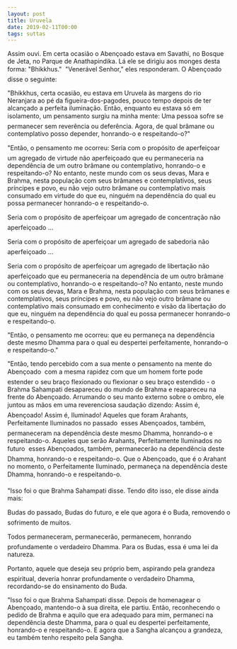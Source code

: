 ```yaml
---
layout: post
title: Uruvela
date: 2019-02-11T00:00
tags: suttas
---
```

Assim ouvi. Em certa ocasião o Abençoado estava em Savathi, no Bosque de Jeta, no Parque de Anathapindika. Lá ele se dirigiu aos monges desta forma: "Bhikkhus."  "Venerável Senhor," eles responderam. O Abençoado disse o seguinte:

"Bhikkhus, certa ocasião, eu estava em Uruvela às margens do rio Neranjara ao pé da figueira-dos-pagodes, pouco tempo depois de ter alcançado a perfeita iluminação. Então, enquanto eu estava só em isolamento, um pensamento surgiu na minha mente: Uma pessoa sofre se permanecer sem reverência ou deferência. Agora, de qual brâmane ou contemplativo posso depender, honrando-o e respeitando-o?"

"Então, o pensamento me ocorreu: Seria com o propósito de aperfeiçoar um agregado de virtude não aperfeiçoado que eu permaneceria na dependência de um outro brâmane ou contemplativo, honrando-o e respeitando-o? No entanto, neste mundo com os seus devas, Mara e Brahma, nesta população com seus brâmanes e contemplativos, seus príncipes e povo, eu não vejo outro brâmane ou contemplativo mais consumado em virtude do que eu, ninguém na dependência do qual eu possa permanecer honrando-o e respeitando-o.

Seria com o propósito de aperfeiçoar um agregado de concentração não aperfeiçoado ...

Seria com o propósito de aperfeiçoar um agregado de sabedoria não aperfeiçoado ...

Seria com o propósito de aperfeiçoar um agregado de libertação não aperfeiçoado que eu permaneceria na dependência de um outro brâmane ou contemplativo, honrando-o e respeitando-o? No entanto, neste mundo com os seus devas, Mara e Brahma, nesta população com seus brâmanes e contemplativos, seus príncipes e povo, eu não vejo outro brâmane ou contemplativo mais consumado em conhecimento e visão da libertação do que eu, ninguém na dependência do qual eu possa permanecer honrando-o e respeitando-o.

"Então, o pensamento me ocorreu: que eu permaneça na dependência deste mesmo Dhamma para o qual eu despertei perfeitamente, honrando-o e respeitando-o."

"Então, tendo percebido com a sua mente o pensamento na mente do Abençoado  com a mesma rapidez com que um homem forte pode estender o seu braço flexionado ou flexionar o seu braço estendido - o Brahma Sahampati desapareceu do mundo de Brahma e reapareceu na frente do Abençoado. Arrumando o seu manto externo sobre o ombro, ele juntou as mãos em uma reverenciosa saudação dizendo: Assim é, Abençoado! Assim é, Iluminado! Aqueles que foram Arahants, Perfeitamente Iluminados no passado  esses Abençoados, também, permaneceram na dependência deste mesmo Dhamma, honrando-o e respeitando-o. Aqueles que serão Arahants, Perfeitamente Iluminados no futuro  esses Abençoados, também, permanecerão na dependência deste Dhamma, honrando-o e respeitando-o. Que o Abençoado, que é o Arahant no momento, o Perfeitamente Iluminado, permaneça na dependência deste Dhamma, honrando-o e respeitando-o.

"Isso foi o que Brahma Sahampati disse. Tendo dito isso, ele disse ainda mais:

Budas do passado, Budas do futuro, e ele que agora é o Buda, removendo o sofrimento de muitos.

Todos permaneceram, permanecerão, permanecem, honrando profundamente o verdadeiro Dhamma. Para os Budas, essa é uma lei da natureza.

Portanto, aquele que deseja seu próprio bem, aspirando pela grandeza espiritual, deveria honrar profundamente o verdadeiro Dhamma, recordando-se do ensinamento do Buda.

"Isso foi o que Brahma Sahampati disse. Depois de homenagear o Abençoado, mantendo-o à sua direita, ele partiu. Então, reconhecendo o pedido de Brahma e aquilo que era adequado para mim, permaneci na dependência deste Dhamma, para o qual eu despertei perfeitamente, honrando-o e respeitando-o. E agora que a Sangha alcançou a grandeza, eu também tenho respeito pela Sangha.

